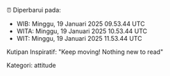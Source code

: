 ⏰ Diperbarui pada:
- WIB: Minggu, 19 Januari 2025 09.53.44 UTC
- WITA: Minggu, 19 Januari 2025 10.53.44 UTC
- WIT: Minggu, 19 Januari 2025 11.53.44 UTC

Kutipan Inspiratif:
"Keep moving! Nothing new to read"


Kategori: attitude

